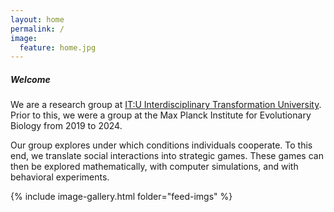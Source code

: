 ```yaml
---
layout: home
permalink: /
image:
  feature: home.jpg
---
```


<h5>Welcome</h5>

We are a research group at [IT:U Interdisciplinary Transformation University](https://it-u.at/en/).
Prior to this, we were a group at the Max Planck Institute for Evolutionary Biology from 2019 to 2024.

Our group explores under which conditions individuals cooperate. To this end, we
translate social interactions into strategic games. These games can then be
explored mathematically, with computer simulations, and with behavioral
experiments.

{% include image-gallery.html folder="feed-imgs" %}